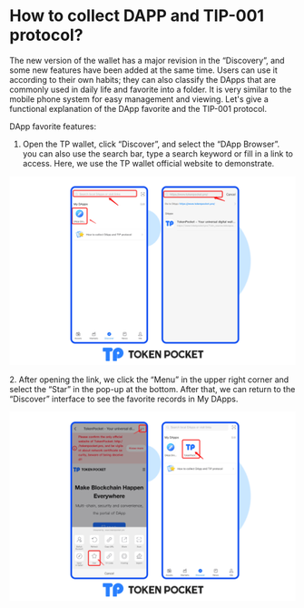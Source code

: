 # How to collect DAPP and TIP-001 protocol?

The new version of the wallet has a major revision in the “Discovery”, and some new features have been added at the same time. Users can use it according to their own habits; they can also classify the DApps that are commonly used in daily life and favorite into a folder. It is very similar to the mobile phone system for easy management and viewing. Let's give a functional explanation of the DApp favorite and the TIP-001 protocol.&#x20;

DApp favorite features:

1. Open the TP wallet, click “Discover”, and select the “DApp Browser”. you can also use the search bar, type a search keyword or fill in a link to access. Here, we use the TP wallet official website to demonstrate.

![](../../.gitbook/assets/收藏1.png)

2\. After opening the link, we click the “Menu” in the upper right corner and select the “Star” in the pop-up at the bottom. After that, we can return to the “Discover” interface to see the favorite records in My DApps.

![](../../.gitbook/assets/收藏2.png)
